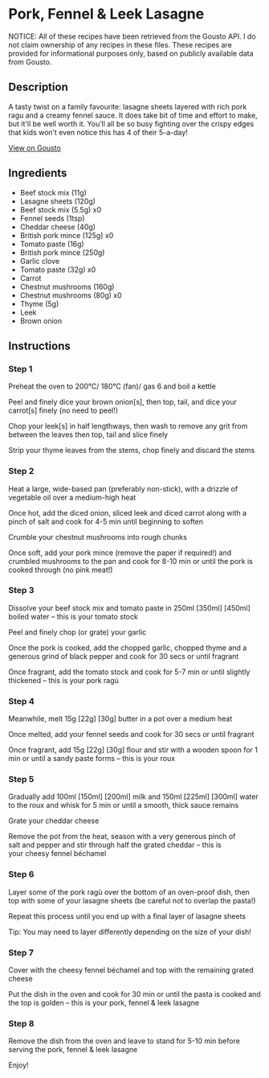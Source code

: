 # Pork, Fennel & Leek Lasagne

NOTICE: All of these recipes have been retrieved from the Gousto API. I do not claim ownership of any recipes in these files. These recipes are provided for informational purposes only, based on publicly available data from Gousto.

## Description

A tasty twist on a family favourite: lasagne sheets layered with rich pork ragu and a creamy fennel sauce. It does take bit of time and effort to make, but it'll be well worth it. You’ll all be so busy fighting over the crispy edges that kids won’t even notice this has 4 of their 5-a-day!

[View on Gousto](https://www.gousto.co.uk/recipes/cookbook/pork-fennel-leek-lasagne)

## Ingredients

- Beef stock mix (11g)
- Lasagne sheets (120g)
- Beef stock mix (5.5g) x0
- Fennel seeds (1tsp)
- Cheddar cheese (40g)
- British pork mince (125g) x0
- Tomato paste (16g)
- British pork mince (250g)
- Garlic clove
- Tomato paste (32g) x0
- Carrot
- Chestnut mushrooms (160g)
- Chestnut mushrooms (80g) x0
- Thyme (5g)
- Leek
- Brown onion

## Instructions


### Step 1

Preheat the oven to 200°C/ 180°C (fan)/ gas 6 and boil a kettle

Peel and finely dice your brown onion[s], then top, tail, and dice your carrot[s] finely (no need to peel!)

Chop your leek[s] in half lengthways, then wash to remove any grit from between the leaves then top, tail and slice finely

Strip your thyme leaves from the stems, chop finely and discard the stems


### Step 2

Heat a large, wide-based pan (preferably non-stick), with a drizzle of vegetable oil over a medium-high heat

Once hot, add the diced onion, sliced leek and diced carrot along with a pinch of salt and cook for 4-5 min until beginning to soften

Crumble your chestnut mushrooms into rough chunks

Once soft, add your pork mince (remove the paper if required!) and crumbled mushrooms to the pan and cook for 8-10 min or until the pork is cooked through (no pink meat!)


### Step 3

Dissolve your beef stock mix and tomato paste in 250ml <span class="text-purple">[350ml]</span> <span class="text-danger">[450ml] </span>boiled water – this is your tomato stock

Peel and finely chop (or grate) your garlic

Once the pork is cooked, add the chopped garlic, chopped thyme and a generous grind of black pepper and cook for 30 secs or until fragrant

Once fragrant, add the tomato stock and cook for 5-7 min or until slightly thickened – this is your pork ragù


### Step 4

Meanwhile, melt 15g <span class="text-purple">[22g]</span> <span class="text-danger">[30g]</span> butter in a pot over a medium heat

Once melted, add your fennel seeds and cook for 30 secs or until fragrant

Once fragrant, add 15g <span class="text-purple">[22g]</span> <span class="text-danger">[30g]</span> flour and stir with a wooden spoon for 1 min or until a sandy paste forms – this is your roux


### Step 5

Gradually add 100ml <span class="text-purple">[150ml]</span> <span class="text-danger">[200ml]</span> milk and 150ml <span class="text-purple">[225ml] </span><span class="text-danger">[300ml]</span> water to the roux and whisk for 5 min or until a smooth, thick sauce remains

Grate your cheddar cheese

Remove the pot from the heat, season with a very generous pinch of salt and pepper and stir through half the grated cheddar – this is your cheesy fennel béchamel


### Step 6

Layer some of the pork ragù over the bottom of an oven-proof dish, then top with some of your lasagne sheets (be careful not to overlap the pasta!)

Repeat this process until you end up with a final layer of lasagne sheets

Tip: You may need to layer differently depending on the size of your dish!


### Step 7

Cover with the cheesy fennel béchamel and top with the remaining grated cheese

Put the dish in the oven and cook for 30 min or until the pasta is cooked and the top is golden – this is your pork, fennel & leek lasagne

### Step 8

Remove the dish from the oven and leave to stand for 5-10 min before serving the pork, fennel & leek lasagne

Enjoy!

